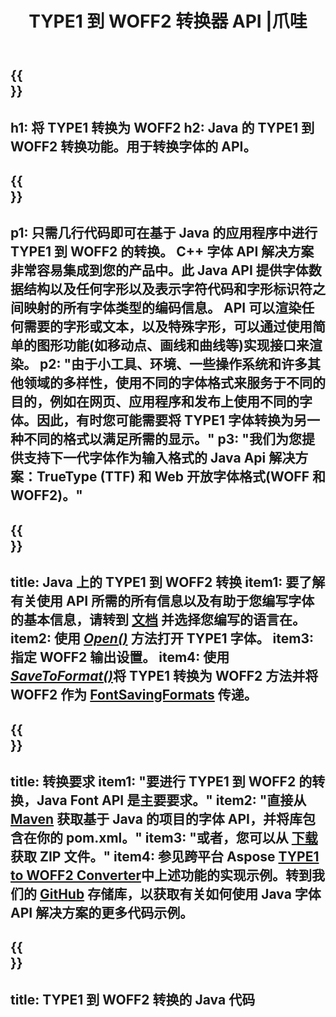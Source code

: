 ﻿---
translation: true
template: /_templates/conversion-child-java.md
title: TYPE1 到 WOFF2 转换器 API |爪哇
description: 在 Windows 和 Linux 上使用 Java API 将 TYPE1 转换为 WOFF2。将本机 TYPE1 到 WOFF2 字体转换功能集成到您自己的解决方案中。
keywords: type1 to woff2 java api, type12woff2 java解决方案, type1 to woff2 java
url: /java/conversion/type1-to-woff2/
family: font
platformtag: java
feature: conversion
otherformats: TTF WOFF
---

{{<section banner>}}
---
h1: 将 TYPE1 转换为 WOFF2
h2: Java 的 TYPE1 到 WOFF2 转换功能。用于转换字体的 API。
---

{{<section overview>}}
---
p1: 只需几行代码即可在基于 Java 的应用程序中进行 TYPE1 到 WOFF2 的转换。 С++ 字体 API 解决方案非常容易集成到您的产品中。此 Java API 提供字体数据结构以及任何字形以及表示字符代码和字形标识符之间映射的所有字体类型的编码信息。 API 可以渲染任何需要的字形或文本，以及特殊字形，可以通过使用简单的图形功能(如移动点、画线和曲线等)实现接口来渲染。
p2: "由于小工具、环境、一些操作系统和许多其他领域的多样性，使用不同的字体格式来服务于不同的目的，例如在网页、应用程序和发布上使用不同的字体。因此，有时您可能需要将 TYPE1 字体转换为另一种不同的格式以满足所需的显示。"
p3: "我们为您提供支持下一代字体作为输入格式的 Java Api 解决方案：TrueType (TTF) 和 Web 开放字体格式(WOFF 和 WOFF2)。"
---

{{<section feature1>}}
---
title: Java 上的 TYPE1 到 WOFF2 转换
item1: 要了解有关使用 API 所需的所有信息以及有助于您编写字体的基本信息，请转到 [文档](https://docs.aspose.com/font/) 并选择您编写的语言在。
item2: 使用 [*Open()*](https://reference.aspose.com/font/java/com.aspose.font/Font#open-com.aspose.font.FontDefinition-) 方法打开 TYPE1 字体。
item3: 指定 WOFF2 输出设置。
item4: 使用  [*SaveToFormat()*](https://reference.aspose.com/font/java/com.aspose.font/Font#saveToFormat-java.io.OutputStream-com.aspose.font.FontSavingFormats-)将 TYPE1 转换为 WOFF2 方法并将 WOFF2 作为 [FontSavingFormats](https://reference.aspose.com/font/java/com.aspose.font/FontSavingFormats) 传递。
---

{{<section feature2>}}
---
title: 转换要求
item1: "要进行 TYPE1 到 WOFF2 的转换，Java Font API 是主要要求。"
item2: "直接从 [Maven](https://repository.aspose.com/webapp/#/artifacts/browse/tree/General/repo/com/aspose/aspose-font) 获取基于 Java 的项目的字体 API，并将库包含在你的 pom.xml。"
item3: "或者，您可以从 [下载](https://downloads.aspose.com/font/java) 获取 ZIP 文件。"
item4: 参见跨平台 Aspose [TYPE1 to WOFF2 Converter](https://products.aspose.app/font/conversion/type1-to-woff2)中上述功能的实现示例。转到我们的 [GitHub](https://github.com/aspose-font/Aspose.Font-Documentation/tree/master/java-examples) 存储库，以获取有关如何使用 Java 字体 API 解决方案的更多代码示例。
---

{{<section codeexample>}}
---
title: TYPE1 到 WOFF2 转换的 Java 代码
---
